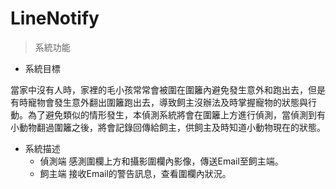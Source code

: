 # LineNotify

> 系統功能

* 系統目標

當家中沒有人時，家裡的毛小孩常常會被圍在圍籬內避免發生意外和跑出去，但是有時寵物會發生意外翻出圍籬跑出去，導致飼主沒辦法及時掌握寵物的狀態與行動。為了避免類似的情形發生，本偵測系統將會在圍籬上方進行偵測，當偵測到有小動物翻過圍籬之後，將會記錄回傳給飼主，供飼主及時知道小動物現在的狀態。

* 系統描述
  * 偵測端
    感測圍欄上方和攝影圍欄內影像，傳送Email至飼主端。
   * 飼主端
    接收Email的警告訊息，查看圍欄內狀況。
